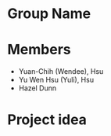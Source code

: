# Group Name


# Members
* Yuan-Chih (Wendee), Hsu
* Yu Wen Hsu (Yuli), Hsu
* Hazel Dunn


# Project idea

